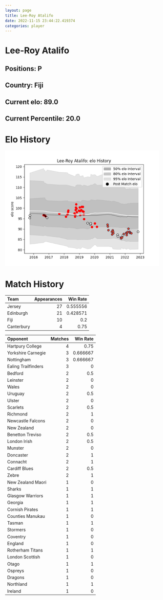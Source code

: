 ```yaml
---  
layout: page  
title: Lee-Roy Atalifo  
date: 2022-11-15 23:44:22.419374  
categories: player  
---
```

# Lee-Roy Atalifo

## Positions: P

## Country: Fiji

## Current elo: 89.0

## Current Percentile: 20.0

# Elo History


![elo history](history_Lee-RoyAtalifo.png)
# Match History


| Team       |   Appearances |   Win Rate |
|:-----------|--------------:|-----------:|
| Jersey     |            27 |   0.555556 |
| Edinburgh  |            21 |   0.428571 |
| Fiji       |            10 |   0.2      |
| Canterbury |             4 |   0.75     |

| Opponent            |   Matches |   Win Rate |
|:--------------------|----------:|-----------:|
| Hartpury College    |         4 |   0.75     |
| Yorkshire Carnegie  |         3 |   0.666667 |
| Nottingham          |         3 |   0.666667 |
| Ealing Trailfinders |         3 |   0        |
| Bedford             |         2 |   0.5      |
| Leinster            |         2 |   0        |
| Wales               |         2 |   0        |
| Uruguay             |         2 |   0.5      |
| Ulster              |         2 |   0        |
| Scarlets            |         2 |   0.5      |
| Richmond            |         2 |   1        |
| Newcastle Falcons   |         2 |   0        |
| New Zealand         |         2 |   0        |
| Benetton Treviso    |         2 |   0.5      |
| London Irish        |         2 |   0.5      |
| Munster             |         2 |   0        |
| Doncaster           |         2 |   1        |
| Connacht            |         2 |   1        |
| Cardiff Blues       |         2 |   0.5      |
| Zebre               |         2 |   1        |
| New Zealand Maori   |         1 |   0        |
| Sharks              |         1 |   1        |
| Glasgow Warriors    |         1 |   1        |
| Georgia             |         1 |   1        |
| Cornish Pirates     |         1 |   1        |
| Counties Manukau    |         1 |   0        |
| Tasman              |         1 |   1        |
| Stormers            |         1 |   0        |
| Coventry            |         1 |   0        |
| England             |         1 |   0        |
| Rotherham Titans    |         1 |   1        |
| London Scottish     |         1 |   0        |
| Otago               |         1 |   1        |
| Ospreys             |         1 |   0        |
| Dragons             |         1 |   0        |
| Northland           |         1 |   1        |
| Ireland             |         1 |   0        |